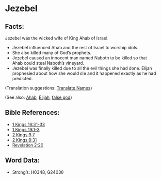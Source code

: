 # Jezebel

## Facts:

Jezebel was the wicked wife of King Ahab of Israel.

* Jezebel influenced Ahab and the rest of Israel to worship idols.
* She also killed many of God’s prophets.
* Jezebel caused an innocent man named Naboth to be killed so that Ahab could steal Naboth’s vineyard.
* Jezebel was finally killed due to all the evil things she had done. Elijah prophesied about how she would die and it happened exactly as he had predicted.

(Translation suggestions: [Translate Names](rc://en/ta/man/translate/translate-names))

(See also: [Ahab](../names/ahab.md), [Elijah](../names/elijah.md), [false god](../kt/falsegod.md))

## Bible References:

* [1 Kings 16:31-33](rc://en/tn/help/1ki/16/31)
* [1 Kings 19:1-3](rc://en/tn/help/1ki/19/01)
* [2 Kings 9:7](rc://en/tn/help/2ki/09/07)
* [2 Kings 9:31](rc://en/tn/help/2ki/09/31)
* [Revelation 2:20](rc://en/tn/help/rev/02/20)

## Word Data:

* Strong’s: H0348, G24030
